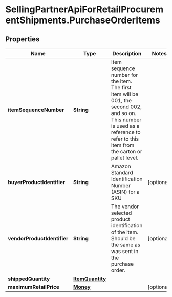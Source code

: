 # SellingPartnerApiForRetailProcurementShipments.PurchaseOrderItems

## Properties

Name | Type | Description | Notes
------------ | ------------- | ------------- | -------------
**itemSequenceNumber** | **String** | Item sequence number for the item. The first item will be 001, the second 002, and so on. This number is used as a reference to refer to this item from the carton or pallet level. | 
**buyerProductIdentifier** | **String** | Amazon Standard Identification Number (ASIN) for a SKU | [optional] 
**vendorProductIdentifier** | **String** | The vendor selected product identification of the item. Should be the same as was sent in the purchase order. | [optional] 
**shippedQuantity** | [**ItemQuantity**](ItemQuantity.md) |  | 
**maximumRetailPrice** | [**Money**](Money.md) |  | [optional] 



